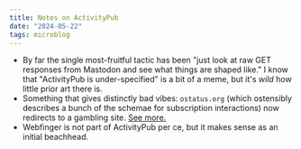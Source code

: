 ```yaml
---
title: Notes on ActivityPub
date: "2024-05-22"
tags: microblog
---
```


- By far the single most-fruitful tactic has been "just look at raw GET responses from Mastodon and see what things are shaped like." I know that "ActivityPub is under-specified" is a bit of a meme, but it's _wild_ how little prior art there is.
- Something that gives distinctly bad vibes: `ostatus.org` (which ostensibly describes a bunch of the schemae for subscription interactions) now redirects to a gambling site. [See more.](https://socialhub.activitypub.rocks/t/change-ostatus-uri-in-webfinger-rel-property-pointing-to-squatted-domain/2425)
- Webfinger is not part of ActivityPub per ce, but it makes sense as an initial beachhead.
